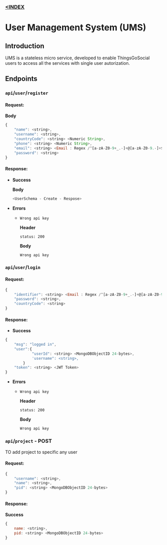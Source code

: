 ### [<INDEX](https://b19kiit.github.io/OEE_DOCS/)

# User Management System (UMS)

## Introduction

UMS is a stateless micro service, developed to enable ThingsGoSocial users to access all the services with single user autorization.

## Endpoints

### `api`/`user`/`register`

#### Request:

**Body**

```js
{
    "name": <string>,
    "username": <string>,
    "countryCode": <string> <Numeric String>,
    "phone": <string> <Numeric String>,
    "email": <string> <Email : Regex /^[a-zA-Z0-9+_.-]+@[a-zA-Z0-9.-]+$/>,
    "password": <string>
}
```

#### Response:

- **Success**
    
    **Body**
    ```js
    <UserSchema - Create - Respose>
    ```

- **Errors**

    - `Wrong api key`

        **Header**
        ```
        status: 200
        ```
        **Body**
        ```
        Wrong api key
        ```
        
### `api`/`user`/`login`

#### Request:

```js
{
    "identifier": <string> <Email : Regex /^[a-zA-Z0-9+_.-]+@[a-zA-Z0-9.-]+$/>,
    "password": <string>,
    "countryCode": <string>
}
```

#### Response:

- **Success**

```js
{ 
    "msg": "logged in",
    "user":{
            "userId": <string> <MongoDBObjectID 24-bytes>,
            'username": <string>,
        }
    "token": <string> <JWT Token>
}
```
- **Errors**

    - `Wrong api key`

        **Header**
        ```
        status: 200
        ```
        **Body**
        ```
        Wrong api key
        ```

### `api`/`project`  - **POST**

TO add project to specific any user

#### Request:

```js
{
    "username": <string>,
    "name": <string>,
    "pid": <string> <MongoDBObjectID 24-bytes>
}
```

#### Response:

**Success**
```js
{
    name: <string>,
    pid: <string> <MongoDBObjectID 24-bytes>
}
```
